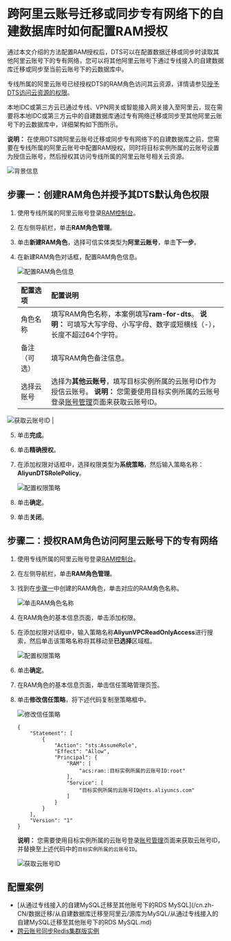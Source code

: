 # 跨阿里云账号迁移或同步专有网络下的自建数据库时如何配置RAM授权

通过本文介绍的方法配置RAM授权后，DTS可以在配置数据迁移或同步时读取其他阿里云账号下的专有网络，您可以将其他阿里云账号下通过专线接入的自建数据库迁移或同步至当前云账号下的云数据库中。

专线所属的阿里云账号已经授权DTS的RAM角色访问其云资源，详情请参见[授予DTS访问云资源的权限](/cn.zh-CN/访问控制/授予DTS访问云资源的权限.md)。

本地IDC或第三方云已通过专线、VPN网关或智能接入网关接入至阿里云，现在需要将本地IDC或第三方云中的自建数据库通过专有网络迁移或同步至其他阿里云账号下的云数据库中，详细架构如下图所示。

**说明：** 在使用DTS跨阿里云账号迁移或同步专有网络下的自建数据库之前，您需要在专线所属的阿里云账号中配置RAM授权，同时将目标实例所属的云账号设置为授信云账号，然后授权其访问专线所属的阿里云账号相关云资源。

![背景信息](https://static-aliyun-doc.oss-accelerate.aliyuncs.com/assets/img/zh-CN/4787549951/p66757.png)

## 步骤一：创建RAM角色并授予其DTS默认角色权限

1.  使用专线所属的阿里云账号登录[RAM控制台](https://ram.console.aliyun.com/)。

2.  在左侧导航栏，单击**RAM角色管理**。

3.  单击**新建RAM角色**，选择可信实体类型为**阿里云账号**，单击**下一步**。

4.  在新建RAM角色对话框，配置RAM角色信息。

    ![配置RAM角色信息](https://static-aliyun-doc.oss-accelerate.aliyuncs.com/assets/img/zh-CN/5454884951/p44837.png)

    |配置选项|配置说明|
    |:---|:---|
    |角色名称|填写RAM角色名称，本案例填写**ram-for-dts**。 **说明：** 可填写大写字母、小写字母、数字或短横线（-），长度不超过64个字符。 |
    |备注（可选）|填写RAM角色备注信息。|
    |选择云账号|选择为**其他云账号**，填写目标实例所属的云账号ID作为授信云账号。 **说明：** 您需要使用目标实例所属的云账号登录[账号管理](https://account.console.aliyun.com/#/secure)页面来获取云账号ID。

![获取云账号ID](https://static-aliyun-doc.oss-accelerate.aliyuncs.com/assets/img/zh-CN/8149459951/p44838.png) |

5.  单击**完成**。

6.  单击**精确授权**。

7.  在添加权限对话框中，选择权限类型为**系统策略**，然后输入策略名称：**AliyunDTSRolePolicy**。

    ![配置权限策略](https://static-aliyun-doc.oss-accelerate.aliyuncs.com/assets/img/zh-CN/5454884951/p44840.png)

8.  单击**确定**。

9.  单击**关闭**。


## 步骤二：授权RAM角色访问阿里云账号下的专有网络

1.  使用专线所属的阿里云账号登录[RAM控制台](https://ram.console.aliyun.com/)。

2.  在左侧导航栏，单击**RAM角色管理**。

3.  找到在[步骤一](#section_bsu_lje_o5s)中创建的RAM角色，单击对应的RAM角色名称。

    ![单击RAM角色名称](https://static-aliyun-doc.oss-accelerate.aliyuncs.com/assets/img/zh-CN/6454884951/p66567.png)

4.  在RAM角色的基本信息页面，单击添加权限。

5.  在添加权限对话框中，输入策略名称**AliyunVPCReadOnlyAccess**进行搜索，然后单击该策略名称将其移动至**已选择**区域框。

    ![配置权限策略](https://static-aliyun-doc.oss-accelerate.aliyuncs.com/assets/img/zh-CN/6454884951/p66568.png)

6.  单击**确定**。

7.  在RAM角色的基本信息页面，单击信任策略管理页签。

8.  单击**修改信任策略**，将下述代码复制至策略框中。

    ![修改信任策略](https://static-aliyun-doc.oss-accelerate.aliyuncs.com/assets/img/zh-CN/6454884951/p67506.png)

    ```
    {
        "Statement": [
            {
                "Action": "sts:AssumeRole",
                "Effect": "Allow",
                "Principal": {
                    "RAM": [
                        "acs:ram::目标实例所属的云账号ID:root"
                    ],
                    "Service": [
                        "目标实例所属的云账号ID@dts.aliyuncs.com"
                    ]
                }
            }
        ],
        "Version": "1"
    }
    ```

    **说明：** 您需要使用目标实例所属的云账号登录[账号管理](https://account.console.aliyun.com/#/secure)页面来获取云账号ID，并替换至上述代码中的`目标实例所属的云账号ID`。

    ![获取云账号ID](https://static-aliyun-doc.oss-accelerate.aliyuncs.com/assets/img/zh-CN/8149459951/p44838.png)


## 配置案例

-   [从通过专线接入的自建MySQL迁移至其他账号下的RDS MySQL](/cn.zh-CN/数据迁移/从自建数据库迁移至阿里云/源库为MySQL/从通过专线接入的自建MySQL迁移至其他账号下的RDS MySQL.md)
-   [跨云账号同步Redis集群版实例](/cn.zh-CN/数据同步/Redis数据同步/跨云账号同步Redis集群版实例.md)

